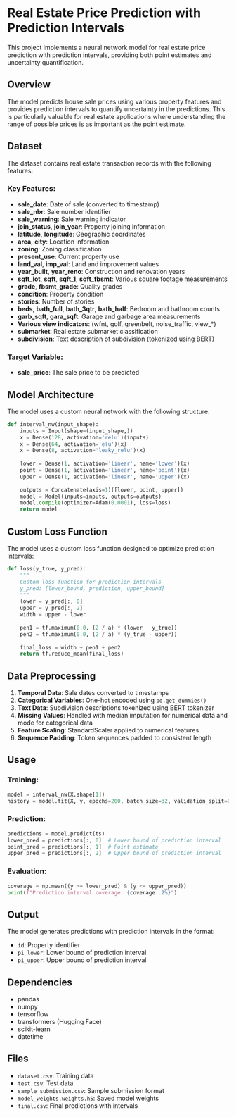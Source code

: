 # Real Estate Price Prediction with Prediction Intervals

This project implements a neural network model for real estate price prediction with prediction intervals, providing both point estimates and uncertainty quantification.

## Overview

The model predicts house sale prices using various property features and provides prediction intervals to quantify uncertainty in the predictions. This is particularly valuable for real estate applications where understanding the range of possible prices is as important as the point estimate.

## Dataset

The dataset contains real estate transaction records with the following features:

### Key Features:
- **sale_date**: Date of sale (converted to timestamp)
- **sale_nbr**: Sale number identifier
- **sale_warning**: Sale warning indicator
- **join_status**, **join_year**: Property joining information
- **latitude**, **longitude**: Geographic coordinates
- **area**, **city**: Location information
- **zoning**: Zoning classification
- **present_use**: Current property use
- **land_val**, **imp_val**: Land and improvement values
- **year_built**, **year_reno**: Construction and renovation years
- **sqft_lot**, **sqft**, **sqft_1**, **sqft_fbsmt**: Various square footage measurements
- **grade**, **fbsmt_grade**: Quality grades
- **condition**: Property condition
- **stories**: Number of stories
- **beds**, **bath_full**, **bath_3qtr**, **bath_half**: Bedroom and bathroom counts
- **garb_sqft**, **gara_sqft**: Garage and garbage area measurements
- **Various view indicators**: (wfnt, golf, greenbelt, noise_traffic, view_*)
- **submarket**: Real estate submarket classification
- **subdivision**: Text description of subdivision (tokenized using BERT)

### Target Variable:
- **sale_price**: The sale price to be predicted

## Model Architecture

The model uses a custom neural network with the following structure:

```python
def interval_nw(input_shape):
    inputs = Input(shape=(input_shape,))
    x = Dense(128, activation='relu')(inputs)
    x = Dense(64, activation='elu')(x)
    x = Dense(8, activation='leaky_relu')(x)
    
    lower = Dense(1, activation='linear', name='lower')(x)
    point = Dense(1, activation='linear', name='point')(x)
    upper = Dense(1, activation='linear', name='upper')(x)
    
    outputs = Concatenate(axis=1)([lower, point, upper])
    model = Model(inputs=inputs, outputs=outputs)
    model.compile(optimizer=Adam(0.0001), loss=loss)
    return model
```

## Custom Loss Function

The model uses a custom loss function designed to optimize prediction intervals:

```python
def loss(y_true, y_pred):
    """
    Custom loss function for prediction intervals
    y_pred: [lower_bound, prediction, upper_bound]
    """
    lower = y_pred[:, 0]
    upper = y_pred[:, 2]
    width = upper - lower
    
    pen1 = tf.maximum(0.0, (2 / a) * (lower - y_true))
    pen2 = tf.maximum(0.0, (2 / a) * (y_true - upper))
    
    final_loss = width + pen1 + pen2
    return tf.reduce_mean(final_loss)
```

## Data Preprocessing

1. **Temporal Data**: Sale dates converted to timestamps
2. **Categorical Variables**: One-hot encoded using `pd.get_dummies()`
3. **Text Data**: Subdivision descriptions tokenized using BERT tokenizer
4. **Missing Values**: Handled with median imputation for numerical data and mode for categorical data
5. **Feature Scaling**: StandardScaler applied to numerical features
6. **Sequence Padding**: Token sequences padded to consistent length

## Usage

### Training:
```python
model = interval_nw(X.shape[1])
history = model.fit(X, y, epochs=200, batch_size=32, validation_split=0.2, verbose=1)
```

### Prediction:
```python
predictions = model.predict(ts)
lower_pred = predictions[:, 0]  # Lower bound of prediction interval
point_pred = predictions[:, 1]  # Point estimate
upper_pred = predictions[:, 2]  # Upper bound of prediction interval
```

### Evaluation:
```python
coverage = np.mean((y >= lower_pred) & (y <= upper_pred))
print(f"Prediction interval coverage: {coverage:.2%}")
```

## Output

The model generates predictions with prediction intervals in the format:
- `id`: Property identifier
- `pi_lower`: Lower bound of prediction interval
- `pi_upper`: Upper bound of prediction interval

## Dependencies

- pandas
- numpy
- tensorflow
- transformers (Hugging Face)
- scikit-learn
- datetime

## Files

- `dataset.csv`: Training data
- `test.csv`: Test data
- `sample_submission.csv`: Sample submission format
- `model_weights.weights.h5`: Saved model weights
- `final.csv`: Final predictions with intervals
